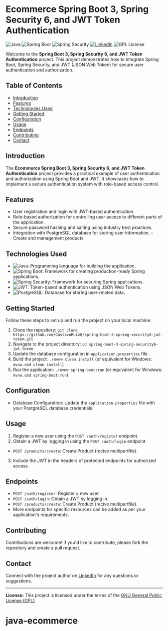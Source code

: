 # Ecommerce Spring Boot 3, Spring Security 6, and JWT Token Authentication

![Java](https://img.shields.io/badge/Java-8%2B-orange) ![Spring Boot](https://img.shields.io/badge/Spring%20Boot-3-blue) ![Spring Security](https://img.shields.io/badge/Spring%20Security-6-green) [![LinkedIn](https://img.shields.io/badge/Connect%20on-LinkedIn-blue)](https://www.linkedin.com/in/gustavo-ruiz-810a851b5/)
![GPL License](https://img.shields.io/badge/License-GPL-blue)

Welcome to the **Spring Boot 3, Spring Security 6, and JWT Token Authentication** project. This project demonstrates how to integrate Spring Boot, Spring Security, and JWT (JSON Web Token) for secure user authentication and authorization.

## Table of Contents

- [Introduction](#introduction)
- [Features](#features)
- [Technologies Used](#technologies-used)
- [Getting Started](#getting-started)
- [Configuration](#configuration)
- [Usage](#usage)
- [Endpoints](#endpoints)
- [Contributing](#contributing)
- [Contact](#contact)

## Introduction

The **Ecommerce Spring Boot 3, Spring Security 6, and JWT Token Authentication** project provides a practical example of user authentication and authorization using Spring Boot and JWT. It showcases how to implement a secure authentication system with role-based access control.

## Features

- User registration and login with JWT-based authentication.
- Role-based authorization for controlling user access to different parts of the application.
- Secure password hashing and salting using industry best practices.
- Integration with PostgreSQL database for storing user information.
-Create and management products

## Technologies Used

- ![Java](https://img.shields.io/badge/Java-8%2B-orange): Programming language for building the application.
- ![Spring Boot](https://img.shields.io/badge/Spring%20Boot-3-blue): Framework for creating production-ready Spring applications.
- ![Spring Security](https://img.shields.io/badge/Spring%20Security-6-green): Framework for securing Spring applications.
- ![JWT](https://img.shields.io/badge/JWT-JSON%20Web%20Token-yellow): Token-based authentication using JSON Web Tokens.
- ![PostgreSQL](https://img.shields.io/badge/PostgreSQL-Database-blue): Database for storing user-related data.

## Getting Started

Follow these steps to set up and run the project on your local machine:

1. Clone the repository: `git clone https://github.com/GustavoRuiz0/spring-boot-3-spring-security6-jwt-token.git`
2. Navigate to the project directory: `cd spring-boot-3-spring-security6-jwt-token`
3. Update the database configuration in `application.properties` file.
4. Build the project: `./mvnw clean install` (or equivalent for Windows: `mvnw.cmd clean install`)
5. Run the application: `./mvnw spring-boot:run` (or equivalent for Windows: `mvnw.cmd spring-boot:run`)

## Configuration

- Database Configuration: Update the `application.properties` file with your PostgreSQL database credentials.

## Usage

1. Register a new user using the `POST /auth/register` endpoint.
2. Obtain a JWT by logging in using the `POST /auth/login` endpoint.
- `POST /products/create`: Create Product (recive multipartfile).

3. Include the JWT in the headers of protected endpoints for authorized access.

## Endpoints

- `POST /auth/register`: Register a new user.
- `POST /auth/login`: Obtain a JWT by logging in.
- `POST /products/create`: Create Product (recive multipartfile).
- More endpoints for specific resources can be added as per your application's requirements.

## Contributing

Contributions are welcome! If you'd like to contribute, please fork the repository and create a pull request.

## Contact

Connect with the project author on [LinkedIn](https://www.linkedin.com/in/gustavo-ruiz-810a851b5/) for any questions or suggestions.

---

**License:** This project is licensed under the terms of the [GNU General Public License (GPL)](LICENSE).
# java-ecommerce
